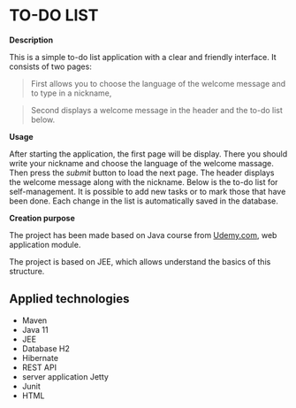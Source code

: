 # TO-DO LIST

**Description**

This is a simple to-do list application with a clear and friendly interface.
It consists of two pages:
>First allows you to choose the language of the welcome message and to type in a nickname,

>Second displays a welcome message in the header and the to-do list below.


**Usage**

After starting the application, the first page will be display. 
There you should write your nickname and choose the language of the welcome massage.
Then press the *submit* button to load the next page.
The header displays the welcome message along with the nickname.
Below is the to-do list for self-management.
It is possible to add new tasks or to mark those that have been done.
Each change in the list is automatically saved in the database.


**Creation purpose**

The project has been made based on Java course from [Udemy.com](https://www.udemy.com/), web application module. 

The project is based on JEE, which allows understand the basics of this structure.

## Applied technologies
- Maven
- Java 11
- JEE
- Database H2
- Hibernate
- REST API
- server application Jetty
- Junit
- HTML
